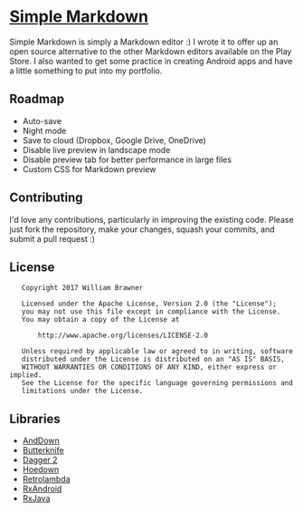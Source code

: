 # [Simple Markdown](https://wbrawner.com/portfolio/simple-markdown/)

Simple Markdown is simply a Markdown editor :) I wrote it to offer up an open source alternative to
the other Markdown editors available on the Play Store. I also wanted to get some practice in
creating Android apps and have a little something to put into my portfolio.

## Roadmap

* Auto-save
* Night mode
* Save to cloud (Dropbox, Google Drive, OneDrive)
* Disable live preview in landscape mode
* Disable preview tab for better performance in large files
* Custom CSS for Markdown preview

## Contributing

I'd love any contributions, particularly in improving the existing code. Please just fork the
repository, make your changes, squash your commits, and submit a pull request :)

## License

```
   Copyright 2017 William Brawner

   Licensed under the Apache License, Version 2.0 (the "License");
   you may not use this file except in compliance with the License.
   You may obtain a copy of the License at

       http://www.apache.org/licenses/LICENSE-2.0

   Unless required by applicable law or agreed to in writing, software
   distributed under the License is distributed on an "AS IS" BASIS,
   WITHOUT WARRANTIES OR CONDITIONS OF ANY KIND, either express or implied.
   See the License for the specific language governing permissions and
   limitations under the License.
```

## Libraries

- [AndDown](https://github.com/commonsguy/cwac-anddown)
- [Butterknife](https://github.com/JakeWharton/butterknife)
- [Dagger 2](https://github.com/google/dagger)
- [Hoedown](https://github.com/hoedown/hoedown)
- [Retrolambda](https://github.com/evant/gradle-retrolambda)
- [RxAndroid](https://github.com/ReactiveX/RxAndroid)
- [RxJava](https://github.com/ReactiveX/RxJava)
